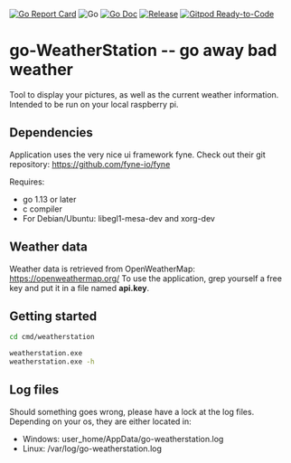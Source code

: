 <!-- markdownlint-disable MD041-->
[![Go Report Card](https://goreportcard.com/badge/github.com/EricNeid/go-weatherstation?style=flat-square)](https://goreportcard.com/report/github.com/EricNeid/go-weatherstation)
![Go](https://github.com/EricNeid/go-weatherstation/workflows/Go/badge.svg)
[![Go Doc](https://img.shields.io/badge/godoc-reference-blue.svg?style=flat-square)](http://godoc.org/github.com/EricNeid/go-weatherstation)
[![Release](https://img.shields.io/github/release/EricNeid/go-weatherstation.svg?style=flat-square)](https://github.com/EricNeid/go-weatherstation/releases/latest)
[![Gitpod Ready-to-Code](https://img.shields.io/badge/Gitpod-Ready--to--Code-blue?logo=gitpod)](https://gitpod.io/#https://github.com/EricNeid/go-weatherstation)

# go-WeatherStation -- go away bad weather

Tool to display your pictures, as well as the current weather information. Intended to be run on your local raspberry pi.

## Dependencies

Application uses the very nice ui framework fyne.
Check out their git repository: <https://github.com/fyne-io/fyne>

Requires:

* go 1.13 or later
* c compiler
* For Debian/Ubuntu: libegl1-mesa-dev and xorg-dev

## Weather data

Weather data is retrieved from OpenWeatherMap: <https://openweathermap.org/>
To use the application, grep yourself a free key and put it in a file named
**api.key**.

## Getting started

```bash
cd cmd/weatherstation

weatherstation.exe
weatherstation.exe -h
```

## Log files

Should something goes wrong, please have a lock at
the log files. Depending on your os, they are either
located in:

* Windows: user_home/AppData/go-weatherstation.log
* Linux: /var/log/go-weatherstation.log
